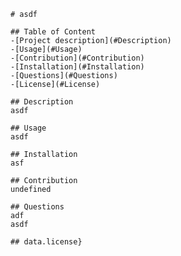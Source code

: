 
    # asdf

    ## Table of Content
    -[Project description](#Description)
    -[Usage](#Usage)
    -[Contribution](#Contribution)
    -[Installation](#Installation)
    -[Questions](#Questions)
    -[License](#License)

    ## Description
    asdf

    ## Usage
    asdf

    ## Installation
    asf

    ## Contribution
    undefined

    ## Questions
    adf
    asdf

    ## data.license}
  